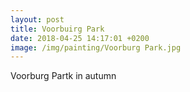 ```yaml
---
layout: post
title: Voorbuirg Park
date: 2018-04-25 14:17:01 +0200
image: /img/painting/Voorburg Park.jpg
---
```


Voorburg Partk in autumn